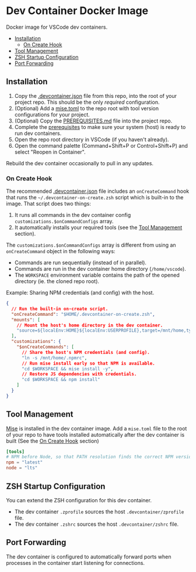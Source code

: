 # Dev Container Docker Image

Docker image for VSCode dev containers.

- [Installation](#installation)
  - [On Create Hook](#on-create-hook)
- [Tool Management](#tool-management)
- [ZSH Startup Configuration](#zsh-startup-configuration)
- [Port Forwarding](#port-forwarding)


## Installation

1. Copy the [.devcontainer.json](.devcontainer.json) file from this repo, into the root of your project repo. This should be the only _required_ configuration.
2. (Optional) Add a [mise.toml](#tools-mise) to the repo root with tool version configurations for your project.
3. (Optional) Copy the [PREREQUISITES.md](PREREQUISITES.md) file into the project repo.
4. Complete the [prerequisites](PREREQUISITES.md) to make sure your system (host) is ready to run dev containers.
5. Open the repo root directory in VSCode (if you haven't already).
6. Open the command palette (Command+Shift+P or Control+Shift+P) and select "Reopen in Container".

Rebuild the dev container occasionally to pull in any updates.

### On Create Hook

The recommended [.devcontainer.json](.devcontainer.json) file includes an `onCreateCommand` hook that runs the `~/.devcontainer-on-create.zsh` script which is built-in to the image. That script does two things:

1. It runs all commands in the dev container config `customizations.$onCommandConfigs` array.
2. It automatically installs your required tools (see the [Tool Management](#tool-management) section).

The `customizations.$onCommandConfigs` array is different from using an `onCreateCommand` object in the following ways:

- Commands are run sequentially (instead of in parallel).
- Commands are run in the dev container home directory (`/home/vscode`).
- The `WORKSPACE` environment variable contains the path of the opened directory (ie. the cloned repo root).

Example: Sharing NPM credentials (and config) with the host.

```json
{
  // Run the built-in on-create script.
  "onCreateCommand": "$HOME/.devcontainer-on-create.zsh",
  "mounts": [
    // Mount the host's home directory in the dev container.
    "source=${localEnv:HOME}${localEnv:USERPROFILE},target=/mnt/home,type=bind"
  ],
  "customizations": {
    "$onCreateCommands": [
      // Share the host's NPM credentials (and config).
      "ln -s /mnt/home/.npmrc",
      // Run mise install early so that NPM is available.
      "cd $WORKSPACE && mise install -y",
      // Restore JS dependencies with credentials.
      "cd $WORKSPACE && npm install"
    ]
  }
}
```

## Tool Management

[Mise](https://mise.com) is installed in the dev container image. Add a `mise.toml` file to the root of your repo to have tools installed automatically after the dev container is built (See the [On Create Hook](#on-create-hook) section)

```toml
[tools]
# NPM before Node, so that PATH resolution finds the correct NPM version.
npm = "latest"
node = "lts"
```

## ZSH Startup Configuration

You can extend the ZSH configuration for this dev container.

- The dev container `.zprofile` sources the host `.devcontainer/zprofile` file.
- The dev container `.zshrc` sources the host `.devcontainer/zshrc` file.

## Port Forwarding

The dev container is configured to automatically forward ports when processes in the container start listening for connections.
